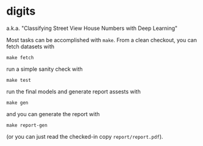 digits
======

a.k.a. "Classifying Street View House Numbers with Deep Learning"

Most tasks can be accomplished with `make`.  From a clean checkout, you can fetch datasets with

    make fetch

run a simple sanity check with

    make test

run the final models and generate report assests with

    make gen

and you can generate the report with

    make report-gen

(or you can just read the checked-in copy `report/report.pdf`).
